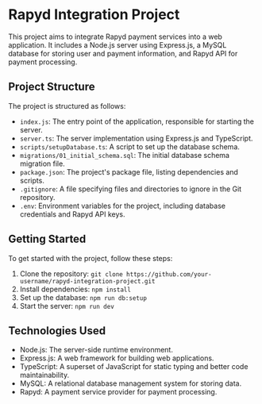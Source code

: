 # Rapyd Integration Project

This project aims to integrate Rapyd payment services into a web application. It includes a Node.js server using Express.js, a MySQL database for storing user and payment information, and Rapyd API for payment processing.

## Project Structure

The project is structured as follows:

- `index.js`: The entry point of the application, responsible for starting the server.
- `server.ts`: The server implementation using Express.js and TypeScript.
- `scripts/setupDatabase.ts`: A script to set up the database schema.
- `migrations/01_initial_schema.sql`: The initial database schema migration file.
- `package.json`: The project's package file, listing dependencies and scripts.
- `.gitignore`: A file specifying files and directories to ignore in the Git repository.
- `.env`: Environment variables for the project, including database credentials and Rapyd API keys.

## Getting Started

To get started with the project, follow these steps:

1. Clone the repository: `git clone https://github.com/your-username/rapyd-integration-project.git`
2. Install dependencies: `npm install`
3. Set up the database: `npm run db:setup`
4. Start the server: `npm run dev`

## Technologies Used

- Node.js: The server-side runtime environment.
- Express.js: A web framework for building web applications.
- TypeScript: A superset of JavaScript for static typing and better code maintainability.
- MySQL: A relational database management system for storing data.
- Rapyd: A payment service provider for payment processing.
